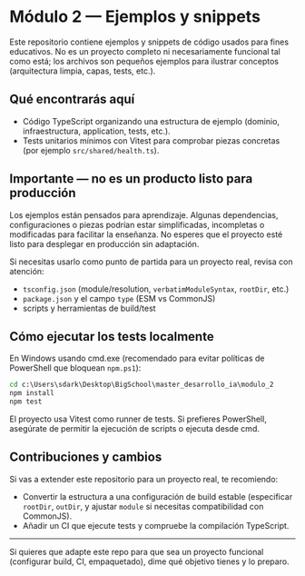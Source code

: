 
# Módulo 2 — Ejemplos y snippets

Este repositorio contiene ejemplos y snippets de código usados para fines educativos. No es un proyecto completo ni necesariamente funcional tal como está; los archivos son pequeños ejemplos para ilustrar conceptos (arquitectura limpia, capas, tests, etc.).

## Qué encontrarás aquí

- Código TypeScript organizando una estructura de ejemplo (dominio, infraestructura, application, tests, etc.).
- Tests unitarios mínimos con Vitest para comprobar piezas concretas (por ejemplo `src/shared/health.ts`).

## Importante — no es un producto listo para producción

Los ejemplos están pensados para aprendizaje. Algunas dependencias, configuraciones o piezas podrían estar simplificadas, incompletas o modificadas para facilitar la enseñanza. No esperes que el proyecto esté listo para desplegar en producción sin adaptación.

Si necesitas usarlo como punto de partida para un proyecto real, revisa con atención:

- `tsconfig.json` (module/resolution, `verbatimModuleSyntax`, `rootDir`, etc.)
- `package.json` y el campo `type` (ESM vs CommonJS)
- scripts y herramientas de build/test

## Cómo ejecutar los tests localmente

En Windows usando cmd.exe (recomendado para evitar políticas de PowerShell que bloquean `npm.ps1`):

```cmd
cd c:\Users\sdark\Desktop\BigSchool\master_desarrollo_ia\modulo_2
npm install
npm test
```

El proyecto usa Vitest como runner de tests. Si prefieres PowerShell, asegúrate de permitir la ejecución de scripts o ejecuta desde cmd.

## Contribuciones y cambios

Si vas a extender este repositorio para un proyecto real, te recomiendo:

- Convertir la estructura a una configuración de build estable (especificar `rootDir`, `outDir`, y ajustar `module` si necesitas compatibilidad con CommonJS).
- Añadir un CI que ejecute tests y compruebe la compilación TypeScript.

---

Si quieres que adapte este repo para que sea un proyecto funcional (configurar build, CI, empaquetado), dime qué objetivo tienes y lo preparo.

